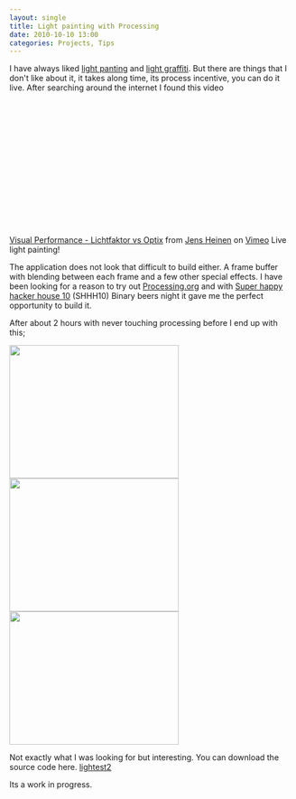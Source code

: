 ```yaml
---
layout: single
title: Light painting with Processing
date: 2010-10-10 13:00
categories: Projects, Tips
---
```

I have always liked <a href="http://en.wikipedia.org/wiki/Light_painting">light panting</a> and <a href="http://www.webdesignerdepot.com/2010/10/100-stunning-demonstrations-of-light-painting/">light graffiti</a>. But there are things that I don't like about it, it takes along time, its process incentive, you can do it live. After searching around the internet I found this video

<object classid="clsid:d27cdb6e-ae6d-11cf-96b8-444553540000" width="400" height="225" codebase="http://download.macromedia.com/pub/shockwave/cabs/flash/swflash.cab#version=6,0,40,0"><param name="allowfullscreen" value="true" /><param name="allowscriptaccess" value="always" /><param name="src" value="http://vimeo.com/moogaloop.swf?clip_id=5966947&amp;server=vimeo.com&amp;show_title=1&amp;show_byline=1&amp;show_portrait=1&amp;color=&amp;fullscreen=1&amp;autoplay=0&amp;loop=0" /><embed type="application/x-shockwave-flash" width="400" height="225" src="http://vimeo.com/moogaloop.swf?clip_id=5966947&amp;server=vimeo.com&amp;show_title=1&amp;show_byline=1&amp;show_portrait=1&amp;color=&amp;fullscreen=1&amp;autoplay=0&amp;loop=0" allowscriptaccess="always" allowfullscreen="true"></embed></object>

<a href="http://vimeo.com/5966947">Visual Performance - Lichtfaktor vs Optix</a> from <a href="http://vimeo.com/visionlabz">Jens Heinen</a> on <a href="http://vimeo.com">Vimeo</a> Live light painting!

The application does not look that difficult to build either. A frame buffer with blending between each frame and a few other special effects. I have been looking for a reason to try out <a href="http://processing.org/">Processing.org</a> and with <a href="http://vancouver.hackspace.ca/wp/2010/10/01/shhh-10/">Super happy hacker house 10</a> (SHHH10) Binary beers night it gave me the perfect opportunity to build it.

After about 2 hours with never touching processing before I end up with this;

<p>
<a href="/public/uploads/2010/10/greenSteven.png"><img class="alignleft size-medium wp-image-1110" title="greenSteven" src="/public/uploads/2010/10/greenSteven-300x236.png" alt="" width="300" height="236" /></a><a href="/public/uploads/2010/10/blue.png"><img class="size-medium wp-image-1111 alignleft" title="blue" src="/public/uploads/2010/10/blue-300x236.png" alt="" width="300" height="236" /></a><a href="/public/uploads/2010/10/play.png"><img class="size-medium wp-image-1112 alignleft" title="play" src="/public/uploads/2010/10/play-300x236.png" alt="" width="300" height="236" /></a><a href="/public/uploads/2010/10/greenSteven.png"></a>
</p>

Not exactly what I was looking for but interesting. You can download the source code here.
<a href='/public/uploads/2010/10/lightest2.txt'>lightest2</a>

Its a work in progress. 
